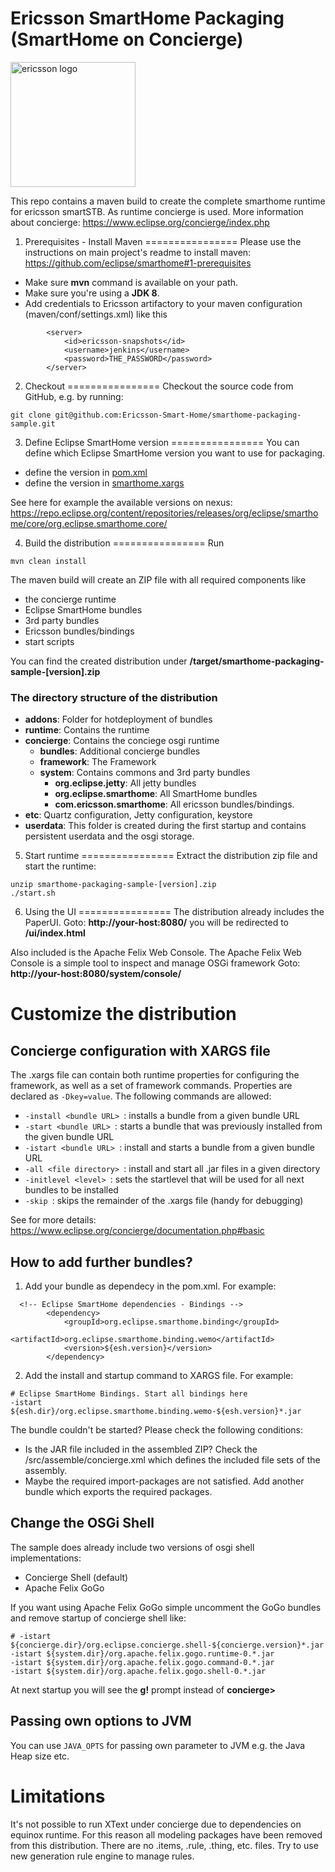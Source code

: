 # Ericsson SmartHome Packaging (SmartHome on Concierge)

<img src="http://logok.org/wp-content/uploads/2014/05/Ericsson-logo-blue.png" alt="ericsson logo" width="200"/>

This repo contains a maven build to create the complete smarthome runtime for ericsson smartSTB.
As runtime concierge is used. More information about concierge: https://www.eclipse.org/concierge/index.php

1. Prerequisites - Install Maven
================
Please use the instructions on main project's readme to install maven: https://github.com/eclipse/smarthome#1-prerequisites
* Make sure **mvn** command is available on your path.
* Make sure you're using a **JDK 8**.
* Add credentials to Ericsson artifactory to your maven configuration (maven/conf/settings.xml) like this

```
	    <server>
            <id>ericsson-snapshots</id>
            <username>jenkins</username>
            <password>THE_PASSWORD</password>
        </server>

```

2. Checkout
================
Checkout the source code from GitHub, e.g. by running:

```
git clone git@github.com:Ericsson-Smart-Home/smarthome-packaging-sample.git
```

3. Define Eclipse SmartHome version
================
You can define which Eclipse SmartHome version you want to use for packaging. 
* define the version in [pom.xml](/pom.xml#L18)
* define the version in [smarthome.xargs](/distro/runtime/concierge/smarthome.xargs#L6)

See here for example the available versions on nexus: https://repo.eclipse.org/content/repositories/releases/org/eclipse/smarthome/core/org.eclipse.smarthome.core/


4. Build the distribution
================
Run
```
mvn clean install
```

The maven build will create an ZIP file with all required components like
* the concierge runtime
* Eclipse SmartHome bundles
* 3rd party bundles
* Ericsson bundles/bindings
* start scripts

You can find the created distribution under **/target/smarthome-packaging-sample-[version].zip**

### The directory structure of the distribution
* **addons**: Folder for hotdeployment of bundles
* **runtime**: Contains the runtime
 * **concierge**: Contains the conciege osgi runtime
    * **bundles**: Additional concierge bundles
    * **framework**: The Framework
    * **system**: Contains commons and 3rd party bundles
      * **org.eclipse.jetty**: All jetty bundles
      * **org.eclipse.smarthome**: All SmartHome bundles
      * **com.ericsson.smarthome**: All ericsson bundles/bindings.
 * **etc**: Quartz configuration, Jetty configuration, keystore
* **userdata**: This folder is created during the first startup and contains persistent userdata and the osgi storage.

5. Start runtime
================
Extract the distribution zip file and start the runtime:
```
unzip smarthome-packaging-sample-[version].zip
./start.sh
```

6. Using the UI
================
The distribution already includes the PaperUI. 
Goto: **http://your-host:8080/** you will be redirected to **/ui/index.html**

Also included is the Apache Felix Web Console. The Apache Felix Web Console is a simple tool to inspect and manage OSGi framework
Goto: **http://your-host:8080/system/console/**

Customize the distribution
================
## Concierge configuration with XARGS file
The .xargs file can contain both runtime properties for configuring the framework, as well as a set of framework commands. Properties are declared as `-Dkey=value`. The following commands are allowed:

* `-install <bundle URL> `: installs a bundle from a given bundle URL
* `-start <bundle URL> `: starts a bundle that was previously installed from the given bundle URL
* `-istart <bundle URL> `: install and starts a bundle from a given bundle URL
* `-all <file directory> `: install and start all .jar files in a given directory
* `-initlevel <level> `: sets the startlevel that will be used for all next bundles to be installed
* `-skip `: skips the remainder of the .xargs file (handy for debugging)

See for more details: https://www.eclipse.org/concierge/documentation.php#basic

## How to add further bundles?
1. Add your bundle as dependecy in the pom.xml. For example:
```
  <!-- Eclipse SmartHome dependencies - Bindings -->
        <dependency>
            <groupId>org.eclipse.smarthome.binding</groupId>
            <artifactId>org.eclipse.smarthome.binding.wemo</artifactId>
            <version>${esh.version}</version>
        </dependency>
```
2. Add the install and startup command to XARGS file. For example:
```
# Eclipse SmartHome Bindings. Start all bindings here
-istart ${esh.dir}/org.eclipse.smarthome.binding.wemo-${esh.version}*.jar
```

The bundle couldn't be started? Please check the following conditions:
 * Is the JAR file included in the assembled ZIP? Check the /src/assemble/concierge.xml which defines the included file sets of the assembly.
 * Maybe the required import-packages are not satisfied. Add another bundle which exports the required packages.

## Change the OSGi Shell
The sample does already include two versions of osgi shell implementations:
 * Concierge Shell (default)
 * Apache Felix GoGo
 
If you want using Apache Felix GoGo simple uncomment the GoGo bundles and remove startup of concierge shell 
like:
```
# -istart ${concierge.dir}/org.eclipse.concierge.shell-${concierge.version}*.jar
-istart ${system.dir}/org.apache.felix.gogo.runtime-0.*.jar
-istart ${system.dir}/org.apache.felix.gogo.command-0.*.jar
-istart ${system.dir}/org.apache.felix.gogo.shell-0.*.jar
```

At next startup you will see the **g!** prompt instead of **concierge>**

## Passing own options to JVM
You can use `JAVA_OPTS` for passing own parameter to JVM e.g. the Java Heap size etc.

Limitations
================
It's not possible to run XText under concierge due to dependencies on equinox runtime. 
For this reason all modeling packages have been removed from this distribution. 
There are no .items, .rule, .thing, etc. files. Try to use new generation rule engine to manage rules.
